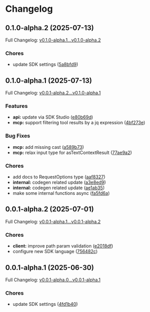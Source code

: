 # Changelog

## 0.1.0-alpha.2 (2025-07-13)

Full Changelog: [v0.1.0-alpha.1...v0.1.0-alpha.2](https://github.com/jamalla/merchant-categories-sdk/compare/v0.1.0-alpha.1...v0.1.0-alpha.2)

### Chores

* update SDK settings ([5a8bfd9](https://github.com/jamalla/merchant-categories-sdk/commit/5a8bfd9b76d8f6b5f9d1158ae5ff64f88313d045))

## 0.1.0-alpha.1 (2025-07-13)

Full Changelog: [v0.0.1-alpha.2...v0.1.0-alpha.1](https://github.com/jamalla/merchant-categories-sdk/compare/v0.0.1-alpha.2...v0.1.0-alpha.1)

### Features

* **api:** update via SDK Studio ([e80b69d](https://github.com/jamalla/merchant-categories-sdk/commit/e80b69d0e129b1b8904a59e7affad99a2be1c7b1))
* **mcp:** support filtering tool results by a jq expression ([4bf273e](https://github.com/jamalla/merchant-categories-sdk/commit/4bf273e6dc1e5d9daa3abf3408b6c9d06657afe1))


### Bug Fixes

* **mcp:** add missing cast ([a589b73](https://github.com/jamalla/merchant-categories-sdk/commit/a589b7333fba905d58fc8fa027808b2a8cb58cd5))
* **mcp:** relax input type for asTextContextResult ([77ae9a2](https://github.com/jamalla/merchant-categories-sdk/commit/77ae9a2e13cd3ecd01f518e2a5d5513235568fe7))


### Chores

* add docs to RequestOptions type ([aaf8327](https://github.com/jamalla/merchant-categories-sdk/commit/aaf832783bb1cdd751ad25ba7f34be50146f4f0f))
* **internal:** codegen related update ([a3e8ed9](https://github.com/jamalla/merchant-categories-sdk/commit/a3e8ed90e540b30f747ad88c7e73a9e874bdd29e))
* **internal:** codegen related update ([ae1ab35](https://github.com/jamalla/merchant-categories-sdk/commit/ae1ab35787c9dd30dea6251dd6fb1d83fafbd655))
* make some internal functions async ([fa5fd6a](https://github.com/jamalla/merchant-categories-sdk/commit/fa5fd6abaa3d7b578258a88159d7d7dcfb10364f))

## 0.0.1-alpha.2 (2025-07-01)

Full Changelog: [v0.0.1-alpha.1...v0.0.1-alpha.2](https://github.com/jamalla/merchant-categories-sdk/compare/v0.0.1-alpha.1...v0.0.1-alpha.2)

### Chores

* **client:** improve path param validation ([e2018df](https://github.com/jamalla/merchant-categories-sdk/commit/e2018df06c2a2bbd1b901983d16c43c5c388e393))
* configure new SDK language ([756482c](https://github.com/jamalla/merchant-categories-sdk/commit/756482c4c0283d6a841960cac8b83c1caa1b00b0))

## 0.0.1-alpha.1 (2025-06-30)

Full Changelog: [v0.0.1-alpha.0...v0.0.1-alpha.1](https://github.com/jamalla/merchant-categories-sdk/compare/v0.0.1-alpha.0...v0.0.1-alpha.1)

### Chores

* update SDK settings ([4fd1b40](https://github.com/jamalla/merchant-categories-sdk/commit/4fd1b4098460850b55db73fd92cf2e2d729637a7))
